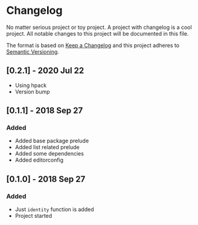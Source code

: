 # Changelog
No matter serious project or toy project. A project with changelog is a cool
project. All notable changes to this project will be documented in this file.

The format is based on [Keep a Changelog](http://keepachangelog.com/en/1.0.0/)
and this project adheres to [Semantic Versioning](http://semver.org/spec/v2.0.0.html).

## [0.2.1] - 2020 Jul 22
- Using hpack
- Version bump

## [0.1.1] - 2018 Sep 27
### Added
- Added base package prelude
- Added list related prelude
- Added some dependencies
- Added editorconfig

## [0.1.0] - 2018 Sep 27
### Added
- Just `identity` function is added
- Project started
